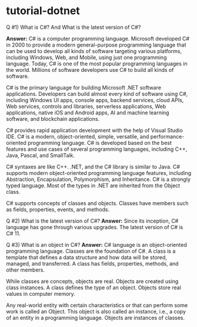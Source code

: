 # tutorial-dotnet
Q #1) What is C#? And What is the latest version of C#?

**Answer:** C# is a computer programming language. Microsoft developed C# in 2000 to provide a modern general-purpose programming language that can be used to develop all kinds of software targeting various platforms, including Windows, Web, and Mobile, using just one programming language. Today, C# is one of the most popular programming languages in the world. Millions of software developers use C# to build all kinds of software. 

C# is the primary language for building Microsoft .NET software applications. Developers can build almost every kind of software using C#, including Windows UI apps, console apps, backend services, cloud APIs, Web services, controls and libraries, serverless applications, Web applications, native iOS and Android apps, AI and machine learning software, and blockchain applications.

C# provides rapid application development with the help of Visual Studio IDE. C# is a modern, object-oriented, simple, versatile, and performance-oriented programming language. C# is developed based on the best features and use cases of several programming languages, including C++, Java, Pascal, and SmallTalk. 

C# syntaxes are like C++. .NET, and the C# library is similar to Java. C# supports modern object-oriented programming language features, including Abstraction, Encapsulation, Polymorphism, and Inheritance. C# is a strongly typed language. Most of the types in .NET are inherited from the Object class.

C# supports concepts of classes and objects. Classes have members such as fields, properties, events, and methods.

Q #2) What is the latest version of C#?
**Answer:** Since its inception, C# language has gone through various upgrades. The latest version of C# is C# 11.


Q #3) What is an object in C#? 
**Answer:** C# language is an object-oriented programming language. Classes are the foundation of C#. A class is a template that defines a data structure and how data will be stored, managed, and transferred. A class has fields, properties, methods, and other members.

While classes are concepts, objects are real. Objects are created using class instances. A class defines the type of an object. Objects store real values in computer memory.

Any real-world entity with certain characteristics or that can perform some work is called an Object. This object is also called an instance, i.e., a copy of an entity in a programming language. Objects are instances of classes.


